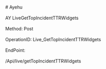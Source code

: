 <br>#     Ayehu</br>
<br>AY LiveGetTopIncidentTTRWidgets</br>
<br>Method: Post</br>
<br>OperationID: Live_GetTopIncidentTTRWidgets</br>
<br>EndPoint:</br>
<br>/Api/live/getTopIncidentTTRWidgets</br>
